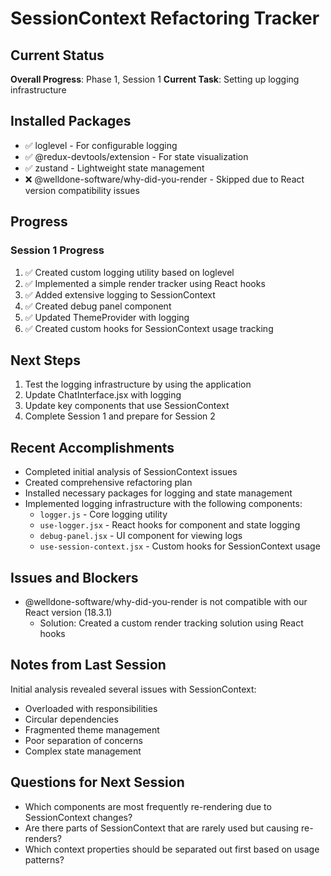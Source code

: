 # SessionContext Refactoring Tracker

## Current Status
**Overall Progress**: Phase 1, Session 1
**Current Task**: Setting up logging infrastructure

## Installed Packages
- ✅ loglevel - For configurable logging
- ✅ @redux-devtools/extension - For state visualization
- ✅ zustand - Lightweight state management
- ❌ @welldone-software/why-did-you-render - Skipped due to React version compatibility issues

## Progress

### Session 1 Progress
1. ✅ Created custom logging utility based on loglevel
2. ✅ Implemented a simple render tracker using React hooks
3. ✅ Added extensive logging to SessionContext
4. ✅ Created debug panel component
5. ✅ Updated ThemeProvider with logging
6. ✅ Created custom hooks for SessionContext usage tracking

## Next Steps
1. Test the logging infrastructure by using the application
2. Update ChatInterface.jsx with logging
3. Update key components that use SessionContext
4. Complete Session 1 and prepare for Session 2

## Recent Accomplishments
- Completed initial analysis of SessionContext issues
- Created comprehensive refactoring plan
- Installed necessary packages for logging and state management
- Implemented logging infrastructure with the following components:
  - `logger.js` - Core logging utility
  - `use-logger.jsx` - React hooks for component and state logging
  - `debug-panel.jsx` - UI component for viewing logs
  - `use-session-context.jsx` - Custom hooks for SessionContext usage

## Issues and Blockers
- @welldone-software/why-did-you-render is not compatible with our React version (18.3.1)
  - Solution: Created a custom render tracking solution using React hooks

## Notes from Last Session
Initial analysis revealed several issues with SessionContext:
- Overloaded with responsibilities
- Circular dependencies
- Fragmented theme management
- Poor separation of concerns
- Complex state management

## Questions for Next Session
- Which components are most frequently re-rendering due to SessionContext changes?
- Are there parts of SessionContext that are rarely used but causing re-renders?
- Which context properties should be separated out first based on usage patterns?
